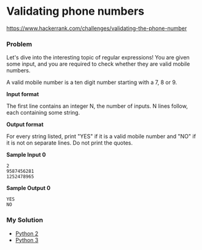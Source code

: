 # Validating phone numbers

https://www.hackerrank.com/challenges/validating-the-phone-number

### Problem

Let's dive into the interesting topic of regular expressions! You are given some input, and you are required to check whether they are valid mobile numbers.  
  
A valid mobile number is a ten digit number starting with a 7, 8 or 9.

**Input format**

The first line contains an integer N, the number of inputs.
N lines follow, each containing some string.

**Output format**

For every string listed, print "YES" if it is a valid mobile number and "NO" if it is not on separate lines. Do not print the quotes.

**Sample Input 0**

```
2
9587456281
1252478965
```

**Sample Output 0**

```
YES
NO
```

### My Solution

- [Python 2](python2.py)
- [Python 3](python3.py)